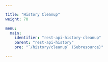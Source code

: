 ```yaml
---

title: "History Cleanup"
weight: 70

menu:
  main:
    identifier: "rest-api-history-cleanup"
    parent: "rest-api-history"
    pre: "`/history/cleanup` (Subresource)"

---
```

